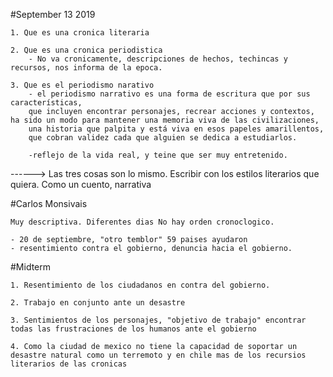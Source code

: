 
#September 13 2019

	1. Que es una cronica literaria

	2. Que es una cronica periodistica
		- No va cronicamente, descripciones de hechos, techincas y recursos, nos informa de la epoca. 

	3. Que es el periodismo narativo
		- el periodismo narrativo es una forma de escritura que por sus características,
		que incluyen encontrar personajes, recrear acciones y contextos, ha sido un modo para mantener una memoria viva de las civilizaciones, 
		una historia que palpita y está viva en esos papeles amarillentos, 
		que cobran validez cada que alguien se dedica a estudiarlos.

		-reflejo de la vida real, y teine que ser muy entretenido. 


------> Las tres cosas son lo mismo. Escribir con los estilos literarios que quiera. Como un cuento, narrativa

#Carlos Monsivais 

	Muy descriptiva. Diferentes dias No hay orden cronoclogico.

	- 20 de septiembre, "otro temblor" 59 paises ayudaron 
	- resentimiento contra el gobierno, denuncia hacia el gobierno. 



#Midterm 

	1. Resentimiento de los ciudadanos en contra del gobierno. 

	2. Trabajo en conjunto ante un desastre

	3. Sentimientos de los personajes, "objetivo de trabajo" encontrar todas las frustraciones de los humanos ante el gobierno

	4. Como la ciudad de mexico no tiene la capacidad de soportar un desastre natural como un terremoto y en chile mas de los recursios literarios de las cronicas

	
